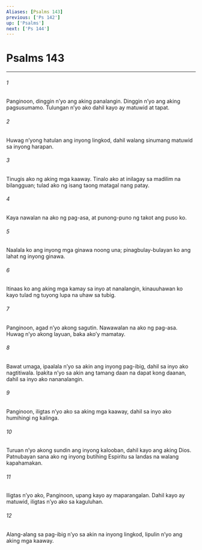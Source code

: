 ```yaml
---
Aliases: [Psalms 143]
previous: ['Ps 142']
up: ['Psalms']
next: ['Ps 144']
---
```

# Psalms 143

***

###### 1
Panginoon, dinggin nʼyo ang aking panalangin. Dinggin nʼyo ang aking pagsusumamo. Tulungan nʼyo ako dahil kayo ay matuwid at tapat. 

###### 2
Huwag nʼyong hatulan ang inyong lingkod, dahil walang sinumang matuwid sa inyong harapan. 

###### 3
Tinugis ako ng aking mga kaaway. Tinalo ako at inilagay sa madilim na bilangguan; tulad ako ng isang taong matagal nang patay. 

###### 4
Kaya nawalan na ako ng pag-asa, at punong-puno ng takot ang puso ko. 

###### 5
Naalala ko ang inyong mga ginawa noong una; pinagbulay-bulayan ko ang lahat ng inyong ginawa. 

###### 6
Itinaas ko ang aking mga kamay sa inyo at nanalangin, kinauuhawan ko kayo tulad ng tuyong lupa na uhaw sa tubig. 

###### 7
Panginoon, agad nʼyo akong sagutin. Nawawalan na ako ng pag-asa. Huwag nʼyo akong layuan, baka akoʼy mamatay. 

###### 8
Bawat umaga, ipaalala nʼyo sa akin ang inyong pag-ibig, dahil sa inyo ako nagtitiwala. Ipakita nʼyo sa akin ang tamang daan na dapat kong daanan, dahil sa inyo ako nananalangin. 

###### 9
Panginoon, iligtas nʼyo ako sa aking mga kaaway, dahil sa inyo ako humihingi ng kalinga. 

###### 10
Turuan nʼyo akong sundin ang inyong kalooban, dahil kayo ang aking Dios. Patnubayan sana ako ng inyong butihing Espiritu sa landas na walang kapahamakan. 

###### 11
Iligtas nʼyo ako, Panginoon, upang kayo ay maparangalan. Dahil kayo ay matuwid, iligtas nʼyo ako sa kaguluhan. 

###### 12
Alang-alang sa pag-ibig nʼyo sa akin na inyong lingkod, lipulin nʼyo ang aking mga kaaway.
